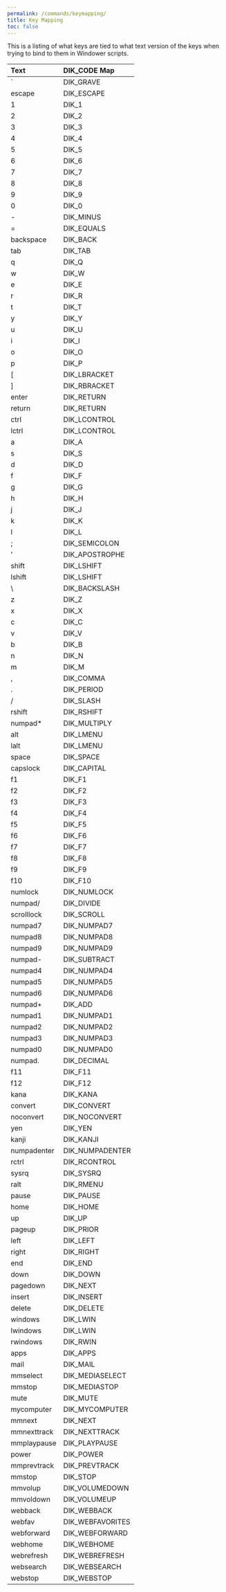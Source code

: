 ```yaml
---
permalink: /commands/keymapping/
title: Key Mapping
toc: false
---
```


This is a listing of what keys are tied to what text version of the keys when trying to bind to them in Windower scripts.

|Text|DIK_CODE Map|
|:---|:---|
|`|DIK_GRAVE|
|escape|DIK_ESCAPE|
|1|DIK_1|
|2|DIK_2|
|3|DIK_3|
|4|DIK_4|
|5|DIK_5|
|6|DIK_6|
|7|DIK_7|
|8|DIK_8|
|9|DIK_9|
|0|DIK_0|
|-	|DIK_MINUS|
|=|DIK_EQUALS|
|backspace|DIK_BACK|
|tab|DIK_TAB|
|q|DIK_Q|
|w|DIK_W|
|e|DIK_E|
|r|DIK_R|
|t|DIK_T|
|y|DIK_Y|
|u|DIK_U|
|i|DIK_I|
|o|DIK_O|
|p|DIK_P|
|[|DIK_LBRACKET|
|]|DIK_RBRACKET|
|enter|DIK_RETURN|
|return|DIK_RETURN|
|ctrl|DIK_LCONTROL|
|lctrl|DIK_LCONTROL|
|a|DIK_A|
|s|DIK_S|
|d|DIK_D|
|f|DIK_F|
|g|DIK_G|
|h|DIK_H|
|j|DIK_J|
|k|DIK_K|
|l|DIK_L|
|;|DIK_SEMICOLON|
|'|DIK_APOSTROPHE|
|shift|DIK_LSHIFT|
|lshift|DIK_LSHIFT|
| \\ |DIK_BACKSLASH|
|z|DIK_Z|
|x|DIK_X|
|c|DIK_C|
|v|DIK_V|
|b|DIK_B|
|n|DIK_N|
|m|DIK_M|
|,|DIK_COMMA|
|.|DIK_PERIOD|
|/|DIK_SLASH|
|rshift|DIK_RSHIFT|
|numpad*|DIK_MULTIPLY|
|alt|DIK_LMENU|
|lalt|DIK_LMENU|
|space|DIK_SPACE|
|capslock|DIK_CAPITAL|
|f1|DIK_F1|
|f2|DIK_F2|
|f3|DIK_F3|
|f4|DIK_F4|
|f5|DIK_F5|
|f6|DIK_F6|
|f7|DIK_F7|
|f8|DIK_F8|
|f9|DIK_F9|
|f10|DIK_F10|
|numlock|DIK_NUMLOCK|
|numpad/|DIK_DIVIDE|
|scrolllock|DIK_SCROLL|
|numpad7|DIK_NUMPAD7|
|numpad8|DIK_NUMPAD8|
|numpad9|DIK_NUMPAD9|
|numpad-|DIK_SUBTRACT|
|numpad4|DIK_NUMPAD4|
|numpad5|DIK_NUMPAD5|
|numpad6|DIK_NUMPAD6|
|numpad+|DIK_ADD|
|numpad1|DIK_NUMPAD1|
|numpad2|DIK_NUMPAD2|
|numpad3|DIK_NUMPAD3|
|numpad0|DIK_NUMPAD0|
|numpad.|DIK_DECIMAL|
|f11|DIK_F11|
|f12|DIK_F12|
|kana|DIK_KANA|
|convert|DIK_CONVERT|
|noconvert|DIK_NOCONVERT|
|yen|DIK_YEN|
|kanji|DIK_KANJI|
|numpadenter|DIK_NUMPADENTER|
|rctrl|DIK_RCONTROL|
|sysrq|DIK_SYSRQ|
|ralt|DIK_RMENU|
|pause|DIK_PAUSE|
|home|DIK_HOME|
|up|DIK_UP|
|pageup|DIK_PRIOR|
|left|DIK_LEFT|
|right|DIK_RIGHT|
|end|DIK_END|
|down|DIK_DOWN|
|pagedown|DIK_NEXT|
|insert|DIK_INSERT|
|delete|DIK_DELETE|
|windows|DIK_LWIN|
|lwindows|DIK_LWIN|
|rwindows|DIK_RWIN|
|apps|DIK_APPS|
|mail|DIK_MAIL|
|mmselect|DIK_MEDIASELECT|
|mmstop|DIK_MEDIASTOP|
|mute|DIK_MUTE|
|mycomputer|DIK_MYCOMPUTER|
|mmnext|DIK_NEXT|
|mmnexttrack|DIK_NEXTTRACK|
|mmplaypause|DIK_PLAYPAUSE|
|power|DIK_POWER|
|mmprevtrack|DIK_PREVTRACK|
|mmstop|DIK_STOP|
|mmvolup|DIK_VOLUMEDOWN|
|mmvoldown|DIK_VOLUMEUP|
|webback|DIK_WEBBACK|
|webfav|DIK_WEBFAVORITES|
|webforward|DIK_WEBFORWARD|
|webhome|DIK_WEBHOME|
|webrefresh|DIK_WEBREFRESH|
|websearch|DIK_WEBSEARCH|
|webstop|DIK_WEBSTOP

